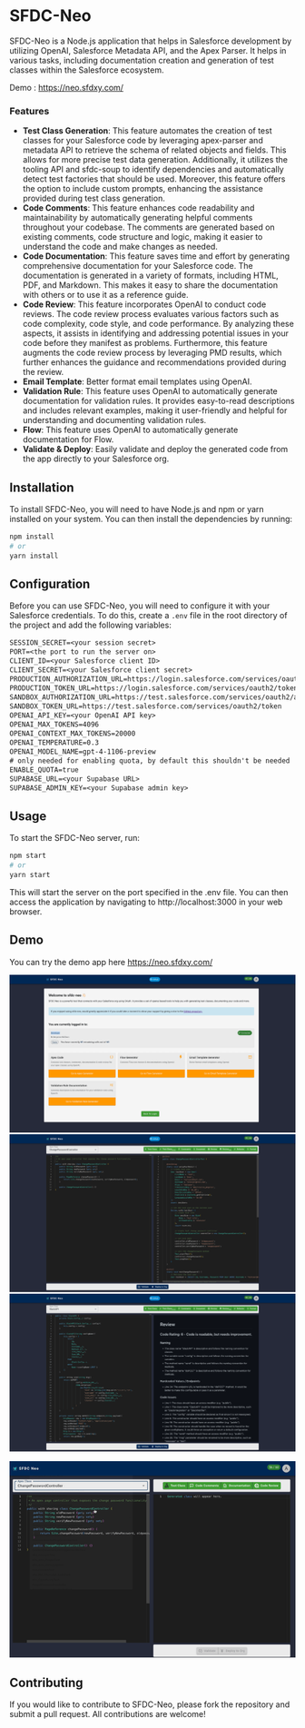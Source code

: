 # SFDC-Neo

SFDC-Neo is a Node.js application that helps in Salesforce development by utilizing OpenAI, Salesforce Metadata API, and the Apex Parser. It helps in various tasks, including documentation creation and generation of test classes within the Salesforce ecosystem.

Demo : https://neo.sfdxy.com/

### Features
- **Test Class Generation**: This feature automates the creation of test classes for your Salesforce code by leveraging apex-parser and metadata API to retrieve the schema of related objects and fields. This allows for more precise test data generation. Additionally, it utilizes the tooling API and sfdc-soup to identify dependencies and automatically detect test factories that should be used.
Moreover, this feature offers the option to include custom prompts, enhancing the assistance provided during test class generation.
- **Code Comments**: This feature enhances code readability and maintainability by automatically generating helpful comments throughout your codebase. The comments are generated based on existing comments, code structure and logic, making it easier to understand the code and make changes as needed.
- **Code Documentation**: This feature saves time and effort by generating comprehensive documentation for your Salesforce code. The documentation is generated in a variety of formats, including HTML, PDF, and Markdown. This makes it easy to share the documentation with others or to use it as a reference guide.
- **Code Review**: This feature incorporates OpenAI to conduct code reviews. The code review process evaluates various factors such as code complexity, code style, and code performance. By analyzing these aspects, it assists in identifying and addressing potential issues in your code before they manifest as problems. Furthermore, this feature augments the code review process by leveraging PMD results, which further enhances the guidance and recommendations provided during the review.
- **Email Template**: Better format email templates using OpenAI.
- **Validation Rule**: This feature uses OpenAI to automatically generate documentation for validation rules. It provides easy-to-read descriptions and includes relevant examples, making it user-friendly and helpful for understanding and documenting validation rules.
- **Flow**: This feature uses OpenAI to automatically generate documentation for Flow.
- **Validate & Deploy**: Easily validate and deploy the generated code from the app directly to your Salesforce org.

## Installation

To install SFDC-Neo, you will need to have Node.js and npm or yarn installed on your system. You can then install the dependencies by running:

```bash
npm install
# or
yarn install
```


## Configuration
Before you can use SFDC-Neo, you will need to configure it with your Salesforce credentials. To do this, create a `.env` file in the root directory of the project and add the following variables:


```
SESSION_SECRET=<your session secret>
PORT=<the port to run the server on>
CLIENT_ID=<your Salesforce client ID>
CLIENT_SECRET=<your Salesforce client secret>
PRODUCTION_AUTHORIZATION_URL=https://login.salesforce.com/services/oauth2/authorize
PRODUCTION_TOKEN_URL=https://login.salesforce.com/services/oauth2/token
SANDBOX_AUTHORIZATION_URL=https://test.salesforce.com/services/oauth2/authorize
SANDBOX_TOKEN_URL=https://test.salesforce.com/services/oauth2/token
OPENAI_API_KEY=<your OpenAI API key>
OPENAI_MAX_TOKENS=4096
OPENAI_CONTEXT_MAX_TOKENS=20000
OPENAI_TEMPERATURE=0.3
OPENAI_MODEL_NAME=gpt-4-1106-preview
# only needed for enabling quota, by default this shouldn't be needed
ENABLE_QUOTA=true
SUPABASE_URL=<your Supabase URL>
SUPABASE_ADMIN_KEY=<your Supabase admin key>
```

## Usage
To start the SFDC-Neo server, run:


```bash
npm start
# or
yarn start
```

This will start the server on the port specified in the .env file. You can then access the application by navigating to http://localhost:3000 in your web browser.


## Demo

You can try the demo app here https://neo.sfdxy.com/

![home.png](/screenshots/home.png)
![test_class_gen.png](/screenshots/test_class_gen.png)
![review.png](/screenshots/review.png)


![demo.gif](/screenshots/demo.gif)


## Contributing
If you would like to contribute to SFDC-Neo, please fork the repository and submit a pull request. All contributions are welcome!

